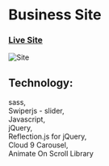 # Business Site
 
### [Live Site](https://jacekmaciejak.github.io/Site/)

![Site](https://i.ibb.co/vQD79sk/img5.jpg)

## Technology:
sass, <br>
Swiperjs - slider,<br>
Javascript,<br>
jQuery,<br>
Reflection.js for jQuery,<br>
Cloud 9 Carousel,<br>
Animate On Scroll Library
